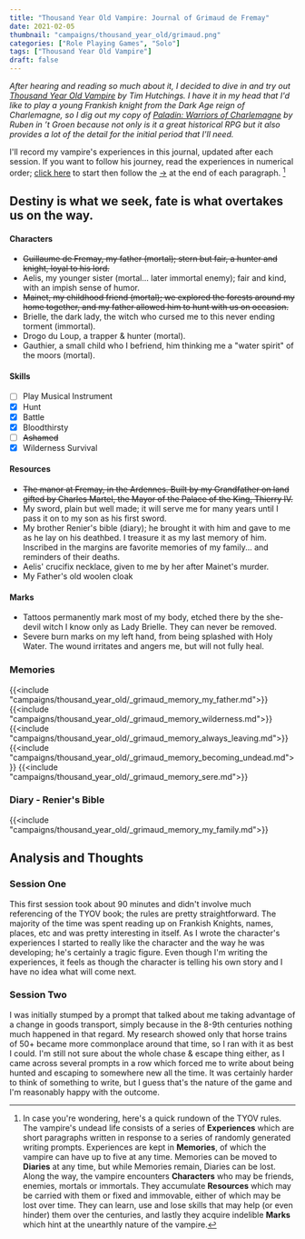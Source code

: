 ```yaml
---
title: "Thousand Year Old Vampire: Journal of Grimaud de Fremay"
date: 2021-02-05
thumbnail: "campaigns/thousand_year_old/grimaud.png"
categories: ["Role Playing Games", "Solo"]
tags: ["Thousand Year Old Vampire"]
draft: false
---
```


_After hearing and reading so much about it, I decided to dive in and try out [Thousand Year Old Vampire](https://thousandyearoldvampire.com/) by Tim Hutchings. I have it in my head that I'd like to play a young Frankish knight from the Dark Age reign of Charlemagne, so I dig out my copy of [Paladin: Warriors of Charlemagne](https://www.drivethrurpg.com/product/234701/PALADIN-Warriors-of-Charlemagne) by Ruben in ’t Groen because not only is it a great historical RPG but it also provides a lot of the detail for the initial period that I'll need._

I'll record my vampire's experiences in this journal, updated after each session. If you want to follow his journey, read the experiences in numerical order; [click here](#1) to start then follow the [&#8594;](#1 "Next Experience") at the end of each paragraph. [^1]

## Destiny is what we seek, fate is what overtakes us on the way.

#### Characters

- ~~Guillaume de Fremay, my father (mortal); stern but fair, a hunter and knight, loyal to his lord.~~
- Aelis, my younger sister (mortal... later immortal enemy); fair and kind, with an impish sense of humor.
- ~~Mainet, my childhood friend (mortal); we explored the forests around my home together, and my father allowed him to hunt with us on occasion.~~
- Brielle, the dark lady, the witch who cursed me to this never ending torment (immortal).
- Drogo du Loup, a trapper & hunter (mortal).
- Gauthier, a small child who I befriend, him thinking me a "water spirit" of the moors (mortal).

#### Skills

- [ ] Play Musical Instrument
- [x] Hunt
- [x] Battle
- [x] Bloodthirsty
- [ ] ~~Ashamed~~
- [x] Wilderness Survival

#### Resources

- ~~The manor at Fremay, in the Ardennes. Built by my Grandfather on land gifted by Charles Martel, the Mayor of the Palace of the King, Thierry IV.~~
- My sword, plain but well made; it will serve me for many years until I pass it on to my son as his first sword.
- My brother Renier's bible (diary); he brought it with him and gave to me as he lay on his deathbed. I treasure it as my last memory of him. Inscribed in the margins are favorite memories of my family... and reminders of their deaths.
- Aelis' crucifix necklace, given to me by her after Mainet's murder.
- My Father's old woolen cloak

#### Marks

- Tattoos permanently mark most of my body, etched there by the she-devil witch I know only as Lady Brielle. They can never be removed.
- Severe burn marks on my left hand, from being splashed with Holy Water. The wound irritates and angers me, but will not fully heal.

### Memories

{{<include "campaigns/thousand_year_old/_grimaud_memory_my_father.md">}}
{{<include "campaigns/thousand_year_old/_grimaud_memory_wilderness.md">}}
{{<include "campaigns/thousand_year_old/_grimaud_memory_always_leaving.md">}}
{{<include "campaigns/thousand_year_old/_grimaud_memory_becoming_undead.md">}}
{{<include "campaigns/thousand_year_old/_grimaud_memory_sere.md">}}

### Diary - Renier's Bible

{{<include "campaigns/thousand_year_old/_grimaud_memory_my_family.md">}}

## Analysis and Thoughts

### Session One

This first session took about 90 minutes and didn't involve much referencing of the TYOV book; the rules are pretty straightforward. The majority of the time was spent reading up on Frankish Knights, names, places, etc and was pretty interesting in itself. As I wrote the character's experiences I started to really like the character and the way he was developing; he's certainly a tragic figure. Even though I'm writing the experiences, it feels as though the character is telling his own story and I have no idea what will come next.

### Session Two

I was initially stumped by a prompt that talked about me taking advantage of a change in goods transport, simply because in the 8-9th centuries nothing much happened in that regard. My research showed only that horse trains of 50+ became more commonplace around that time, so I ran with it as best I could. I'm still not sure about the whole chase & escape thing either, as I came across several prompts in a row which forced me to write about being hunted and escaping to somewhere new all the time. It was certainly harder to think of something to write, but I guess that's the nature of the game and I'm reasonably happy with the outcome.

[^1]: In case you're wondering, here's a quick rundown of the TYOV rules. The vampire's undead life consists of a series of **Experiences** which are short paragraphs written in response to a series of randomly generated writing prompts. Experiences are kept in **Memories**, of which the vampire can have up to five at any time. Memories can be moved to **Diaries** at any time, but while Memories remain, Diaries can be lost. Along the way, the vampire encounters **Characters** who may be friends, enemies, mortals or immortals. They accumulate **Resources** which may be carried with them or fixed and immovable, either of which may be lost over time. They can learn, use and lose skills that may help (or even hinder) them over the centuries, and lastly they acquire indelible **Marks** which hint at the unearthly nature of the vampire.
